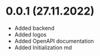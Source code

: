 # 0.0.1 (27.11.2022)
- Added backend
- Added logos
- Added OpenAPI documentation
- Added Initialization md